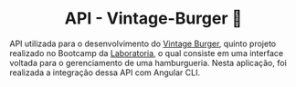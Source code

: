 <div align="center">

# API - Vintage-Burger 🍔
</div>



API utilizada para o desenvolvimento do  [Vintage Burger](https://github.com/CristynaBC/vintage-burger), quinto projeto realizado no Bootcamp da [Laboratoria](https://github.com/Laboratoria), o qual consiste em uma interface voltada para o gerenciamento de uma hamburgueria. 
Nesta aplicação, foi realizada a integração dessa API com Angular CLI.
